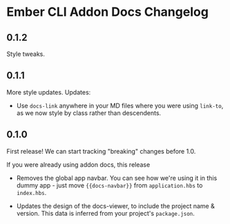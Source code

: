 # Ember CLI Addon Docs Changelog

## 0.1.2

Style tweaks.

## 0.1.1

More style updates. Updates:

- Use `docs-link` anywhere in your MD files where you were using `link-to`, as we now style by class rather than descendents.

## 0.1.0

First release! We can start tracking "breaking" changes before 1.0.

If you were already using addon docs, this release

- Removes the global app navbar. You can see how we're using it in this dummy app - just move `{{docs-navbar}}` from `application.hbs` to `index.hbs`.

- Updates the design of the docs-viewer, to include the project name & version. This data is inferred from your project's `package.json`.
